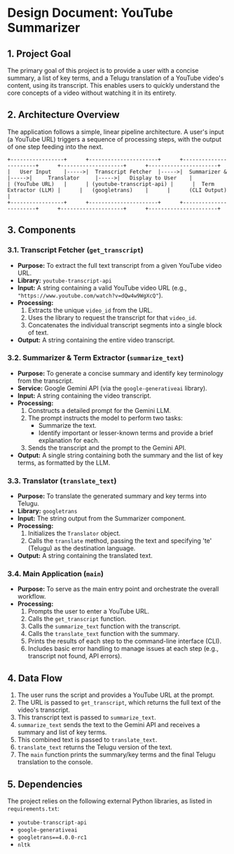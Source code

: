 # Design Document: YouTube Summarizer

## 1. Project Goal

The primary goal of this project is to provide a user with a concise summary, a list of key terms, and a Telugu translation of a YouTube video's content, using its transcript. This enables users to quickly understand the core concepts of a video without watching it in its entirety.

## 2. Architecture Overview

The application follows a simple, linear pipeline architecture. A user's input (a YouTube URL) triggers a sequence of processing steps, with the output of one step feeding into the next.

```
+-----------------+      +----------------------+      +-----------------------+      +--------------------+      +----------------------+
|   User Input    |----->|  Transcript Fetcher  |----->|  Summarizer &        |----->|     Translator     |----->|   Display to User    |
| (YouTube URL)   |      | (youtube-transcript-api) |      |  Term Extractor (LLM) |      |   (googletrans)    |      |      (CLI Output)      |
+-----------------+      +----------------------+      +-----------------------+      +--------------------+      +----------------------+
```

## 3. Components

### 3.1. Transcript Fetcher (`get_transcript`)

*   **Purpose:** To extract the full text transcript from a given YouTube video URL.
*   **Library:** `youtube-transcript-api`
*   **Input:** A string containing a valid YouTube video URL (e.g., `"https://www.youtube.com/watch?v=dQw4w9WgXcQ"`).
*   **Processing:**
    1.  Extracts the unique `video_id` from the URL.
    2.  Uses the library to request the transcript for that `video_id`.
    3.  Concatenates the individual transcript segments into a single block of text.
*   **Output:** A string containing the entire video transcript.

### 3.2. Summarizer & Term Extractor (`summarize_text`)

*   **Purpose:** To generate a concise summary and identify key terminology from the transcript.
*   **Service:** Google Gemini API (via the `google-generativeai` library).
*   **Input:** A string containing the video transcript.
*   **Processing:**
    1.  Constructs a detailed prompt for the Gemini LLM.
    2.  The prompt instructs the model to perform two tasks:
        *   Summarize the text.
        *   Identify important or lesser-known terms and provide a brief explanation for each.
    3.  Sends the transcript and the prompt to the Gemini API.
*   **Output:** A single string containing both the summary and the list of key terms, as formatted by the LLM.

### 3.3. Translator (`translate_text`)

*   **Purpose:** To translate the generated summary and key terms into Telugu.
*   **Library:** `googletrans`
*   **Input:** The string output from the Summarizer component.
*   **Processing:**
    1.  Initializes the `Translator` object.
    2.  Calls the `translate` method, passing the text and specifying 'te' (Telugu) as the destination language.
*   **Output:** A string containing the translated text.

### 3.4. Main Application (`main`)

*   **Purpose:** To serve as the main entry point and orchestrate the overall workflow.
*   **Processing:**
    1.  Prompts the user to enter a YouTube URL.
    2.  Calls the `get_transcript` function.
    3.  Calls the `summarize_text` function with the transcript.
    4.  Calls the `translate_text` function with the summary.
    5.  Prints the results of each step to the command-line interface (CLI).
    6.  Includes basic error handling to manage issues at each step (e.g., transcript not found, API errors).

## 4. Data Flow

1.  The user runs the script and provides a YouTube URL at the prompt.
2.  The URL is passed to `get_transcript`, which returns the full text of the video's transcript.
3.  This transcript text is passed to `summarize_text`.
4.  `summarize_text` sends the text to the Gemini API and receives a summary and list of key terms.
5.  This combined text is passed to `translate_text`.
6.  `translate_text` returns the Telugu version of the text.
7.  The `main` function prints the summary/key terms and the final Telugu translation to the console.

## 5. Dependencies

The project relies on the following external Python libraries, as listed in `requirements.txt`:

*   `youtube-transcript-api`
*   `google-generativeai`
*   `googletrans==4.0.0-rc1`
*   `nltk`
